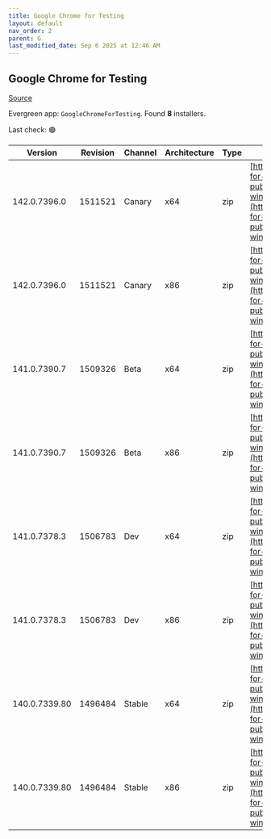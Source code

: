 ```yaml
---
title: Google Chrome for Testing
layout: default
nav_order: 2
parent: G
last_modified_date: Sep 6 2025 at 12:46 AM
---
```


## Google Chrome for Testing

[Source](https://googlechromelabs.github.io/chrome-for-testing/)

Evergreen app: `GoogleChromeForTesting`. Found **8** installers.

Last check: 🟢

| Version       | Revision | Channel | Architecture | Type | URI                                                                                                                                                                                            |
| ------------- | -------- | ------- | ------------ | ---- | ---------------------------------------------------------------------------------------------------------------------------------------------------------------------------------------------- |
| 142.0.7396.0  | 1511521  | Canary  | x64          | zip  | [https://storage.googleapis.com/chrome-for-testing-public/142.0.7396.0/win64/chrome-win64.zip](https://storage.googleapis.com/chrome-for-testing-public/142.0.7396.0/win64/chrome-win64.zip)   |
| 142.0.7396.0  | 1511521  | Canary  | x86          | zip  | [https://storage.googleapis.com/chrome-for-testing-public/142.0.7396.0/win32/chrome-win32.zip](https://storage.googleapis.com/chrome-for-testing-public/142.0.7396.0/win32/chrome-win32.zip)   |
| 141.0.7390.7  | 1509326  | Beta    | x64          | zip  | [https://storage.googleapis.com/chrome-for-testing-public/141.0.7390.7/win64/chrome-win64.zip](https://storage.googleapis.com/chrome-for-testing-public/141.0.7390.7/win64/chrome-win64.zip)   |
| 141.0.7390.7  | 1509326  | Beta    | x86          | zip  | [https://storage.googleapis.com/chrome-for-testing-public/141.0.7390.7/win32/chrome-win32.zip](https://storage.googleapis.com/chrome-for-testing-public/141.0.7390.7/win32/chrome-win32.zip)   |
| 141.0.7378.3  | 1506783  | Dev     | x64          | zip  | [https://storage.googleapis.com/chrome-for-testing-public/141.0.7378.3/win64/chrome-win64.zip](https://storage.googleapis.com/chrome-for-testing-public/141.0.7378.3/win64/chrome-win64.zip)   |
| 141.0.7378.3  | 1506783  | Dev     | x86          | zip  | [https://storage.googleapis.com/chrome-for-testing-public/141.0.7378.3/win32/chrome-win32.zip](https://storage.googleapis.com/chrome-for-testing-public/141.0.7378.3/win32/chrome-win32.zip)   |
| 140.0.7339.80 | 1496484  | Stable  | x64          | zip  | [https://storage.googleapis.com/chrome-for-testing-public/140.0.7339.80/win64/chrome-win64.zip](https://storage.googleapis.com/chrome-for-testing-public/140.0.7339.80/win64/chrome-win64.zip) |
| 140.0.7339.80 | 1496484  | Stable  | x86          | zip  | [https://storage.googleapis.com/chrome-for-testing-public/140.0.7339.80/win32/chrome-win32.zip](https://storage.googleapis.com/chrome-for-testing-public/140.0.7339.80/win32/chrome-win32.zip) |
